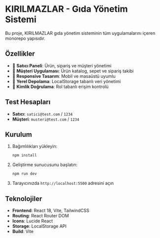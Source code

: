 # KIRILMAZLAR - Gıda Yönetim Sistemi

Bu proje, KIRILMAZLAR gıda yönetim sisteminin tüm uygulamalarını içeren monorepo yapısıdır.

## Özellikler

- 🏪 **Satıcı Paneli**: Ürün, sipariş ve müşteri yönetimi
- 🛒 **Müşteri Uygulaması**: Ürün katalog, sepet ve sipariş takibi
- 📱 **Responsive Tasarım**: Mobil ve masaüstü uyumlu
- 💾 **Yerel Depolama**: LocalStorage tabanlı veri yönetimi
- 🔐 **Kimlik Doğrulama**: Rol tabanlı erişim kontrolü

## Test Hesapları

- **Satıcı**: `satici@test.com` / `1234`
- **Müşteri**: `musteri@test.com` / `1234`

## Kurulum

1. Bağımlılıkları yükleyin:
   ```bash
   npm install
   ```

2. Geliştirme sunucusunu başlatın:
   ```bash
   npm run dev
   ```

3. Tarayıcınızda `http://localhost:5500` adresini açın

## Teknolojiler

- **Frontend**: React 18, Vite, TailwindCSS
- **Routing**: React Router DOM
- **Icons**: Lucide React
- **Storage**: LocalStorage API
- **Build**: Vite
